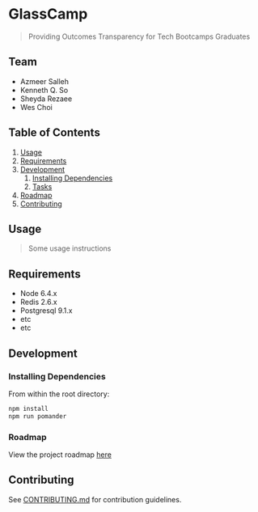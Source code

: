 # GlassCamp

> Providing Outcomes Transparency for Tech Bootcamps Graduates 

## Team

  - Azmeer Salleh
  - Kenneth Q. So
  - Sheyda Rezaee
  - Wes Choi

## Table of Contents

1. [Usage](#Usage)
1. [Requirements](#requirements)
1. [Development](#development)
    1. [Installing Dependencies](#installing-dependencies)
    1. [Tasks](#tasks)
1. [Roadmap](#roadmap)
1. [Contributing](#contributing)

## Usage

> Some usage instructions

## Requirements

- Node 6.4.x
- Redis 2.6.x
- Postgresql 9.1.x
- etc
- etc

## Development

### Installing Dependencies

From within the root directory:

```sh
npm install
npm run pomander

```

### Roadmap

View the project roadmap [here](https://docs.google.com/document/d/10XqoqrZplTTHVxlhRXYQm8JUfiirXVy7kFKg0jzcc3M/edit?usp=sharing)


## Contributing

See [CONTRIBUTING.md](CONTRIBUTING.md) for contribution guidelines.
